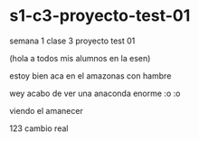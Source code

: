 # s1-c3-proyecto-test-01
semana 1 clase 3 proyecto test 01

(hola a todos mis alumnos en la esen)

estoy bien aca en el amazonas con hambre

wey acabo de ver una anaconda enorme :o :o

viendo el amanecer

123 cambio real

